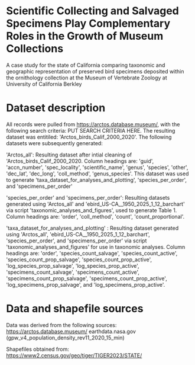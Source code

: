  # Scientific Collecting and Salvaged Specimens Play Complementary Roles in the Growth of Museum Collections 
 A case study for the state of California comparing taxonomic and geographic representation of preserved bird specimens deposited within the ornithology collection at the Museum of Vertebrate Zoology at University of California Berkley
 
 # Dataset description
 All records were pulled from https://arctos.database.museum/, with the following search criteria: PUT SEARCH CRITERIA HERE. The resulting dataset was entitiled: 
 'Arctos_birds_Calif_2000_2020'. The following datasets were subsequently generated:
 
 'Arctos_all': Resulting dataset after intial cleaning of 'Arctos_birds_Calif_2000_2020. Column headings are: 'guid', 'accn_number', 'spec_locality', 'scientific_name', 'genus', 'species', 'other', 'dec_lat', 'dec_long', 'coll_method', 'genus_species'. This dataset was used to generate 'taxa_dataset_for_analyses_and_plotting', 'species_per_order', and 'specimens_per_order'

'species_per_order' and 'specimens_per_order': Resulting datasets generated using 'Arctos_all' and 'ebird_US-CA__1950_2025_1_12_barchart' via script 'taxonomic_analyses_and_figures', used to generate Table 1. Column headings are: 'order', 'coll_method', 'count', 'count_proportional'. 

'taxa_dataset_for_analyses_and_plotting' : Resulting dataset generated using 'Arctos_all', 'ebird_US-CA__1950_2025_1_12_barchart', 'species_per_order', and 'specimens_per_order' via script 'taxonomic_analyses_and_figures' for use in taxonomic analyses. Column headings are: 'order', 'species_count_salvage', 'species_count_active', 'species_count_prop_salvage', 'species_count_prop_active', 'log_species_prop_salvage', 'log_species_prop_active', 'specimens_count_salvage', 'specimens_count_active', 'specimens_count_prop_salvage', 'specimens_count_prop_active', 'log_specimens_prop_salvage', and 'log_specimens_prop_active'.

# Data and shapefile sources
Data was derived from the following sources:
https://arctos.database.museum/
earthdata.nasa.gov (gpw_v4_population_density_rev11_2020_15_min)

Shapefiles obtained from:
https://www2.census.gov/geo/tiger/TIGER2023/STATE/
 
